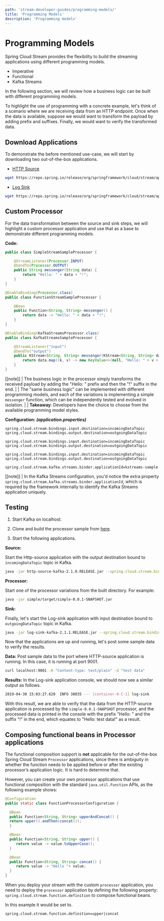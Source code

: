 ```yaml
---
path: 'stream-developer-guides/programming-models/'
title: 'Programming Models'
description: 'Programming models'
---
```


# Programming Models

Spring Cloud Stream provides the flexibility to build the streaming applications using different programming models.

- Imperative
- Functional
- Kafka Streams

In the following section, we will review how a business logic can be built with different programming models.

To highlight the use of programming with a concrete example, let's think of a scenario where we are receiving data from an HTTP endpoint. Once when the data is available, suppose we would want to transform the payload by adding prefix and suffixes. Finally, we would want to verify the transformed data.

## Download Applications

To demonstrate the before mentioned use-case, we will start by downloading two out-of-the-box applications.

- [HTTP Source](https://github.com/spring-cloud-stream-app-starters/http)

```bash
wget https://repo.spring.io/release/org/springframework/cloud/stream/app/http-source-kafka/2.1.0.RELEASE/http-source-kafka-2.1.0.RELEASE.jar
```

- [Log Sink](https://github.com/spring-cloud-stream-app-starters/log)

```bash
wget https://repo.spring.io/release/org/springframework/cloud/stream/app/log-sink-kafka/2.1.1.RELEASE/log-sink-kafka-2.1.1.RELEASE.jar
```

## Custom Processor

For the data transformation between the source and sink steps, we will highlight a custom processor application and use that as a base to demonstrate different programming models.

**Code:**

<!--TABS-->
<!--Imperative-->

```java
public class SimpleStreamSampleProcessor {

	@StreamListener(Processor.INPUT)
	@SendTo(Processor.OUTPUT)
	public String messenger(String data) {
		return "Hello: " + data + "!";
	}
}
```

<!--Functional-->

```java
@EnableBinding(Processor.class)
public class FunctionStreamSampleProcessor {

	@Bean
	public Function<String, String> messenger() {
		return data -> "Hello: " + data + "!";
	}
}
```

<!--Kafka Streams-->

```java
@EnableBinding(KafkaStreamsProcessor.class)
public class KafkaStreamsSampleProcessor {

	@StreamListener("input")
	@SendTo("output")
	public KStream<String, String> messenger(KStream<String, String> data) {
		return data.map((k, v) -> new KeyValue<>(null, "Hello: " + v + "!"));
	}
}
```

<!--END_TABS-->

[[note]]
| The business logic in the processor simply transforms the received payload by adding the "Hello: " prefix and then the "!" suffix in the end.
|
| The "same business logic" can be implemented with different programming models, and each of the variations is implementing a simple `messenger` function, which can be independently tested and evolved in isolation.
|
| **Takeaway**: Developers have the choice to choose from the available programming model styles.

**Configuration: _(application.properties)_**

<!--TABS-->
<!--Imperative-->

```properties
spring.cloud.stream.bindings.input.destination=incomingDataTopic
spring.cloud.stream.bindings.output.destination=outgoingDataTopic
```

<!--Functional-->

```properties
spring.cloud.stream.bindings.input.destination=incomingDataTopic
spring.cloud.stream.bindings.output.destination=outgoingDataTopic
```

<!--Kafka Streams-->

```properties
spring.cloud.stream.bindings.input.destination=incomingDataTopic
spring.cloud.stream.bindings.output.destination=outgoingDataTopic

spring.cloud.stream.kafka.streams.binder.applicationId=kstreams-sample
```

<!--END_TABS-->

[[note]]
| In the Kafka Streams configuration, you'd notice the extra property `spring.cloud.stream.kafka.streams.binder.applicationId`, which is required by the framework internally to identify the Kafka Streams application uniquely.

## Testing

1. Start Kafka on localhost.

2. Clone and build the processor sample from [here](https://github.com/sabbyanandan/stream-programming-models).

3. Start the following applications.

**Source:**

Start the Http-source application with the output destination bound to `incomingDataTopic` topic in Kafka.

```bash
java -jar http-source-kafka-2.1.0.RELEASE.jar --spring.cloud.stream.bindings.output.destination=incomingDataTopic --server.port=9001
```

**Processor:**

Start one of the processor variations from the built directory. For example:

```bash
java -jar simple/target/simple-0.0.1-SNAPSHOT.jar
```

**Sink:**

Finally, let's start the Log-sink application with input destination bound to `outgoingDataTopic` topic in Kafka.

```bash
java -jar log-sink-kafka-2.1.1.RELEASE.jar --spring.cloud.stream.bindings.input.destination=outgoingDataTopic --server.port=9003
```

Now that the applications are up and running, let's post some sample data to verify the results.

**Data:**
Post sample data to the port where HTTP-source application is running. In this case, it is running at port 9001.

```bash
curl localhost:9001 -H "Content-type: text/plain" -d "test data"
```

**Results:**
In the Log-sink application console, we should now see a similar output as follows.

```bash
2019-04-30 15:03:27.620  INFO 38035 --- [container-0-C-1] log-sink                                 : Hello: test data!
```

With this result, we are able to verify that the data from the HTTP-source application is processed by the `simple-0.0.1-SNAPSHOT` processor, and the processed data is printed in the console with the prefix "Hello: " and the suffix "!" in the end, which equates to "Hello: test data!" as a result.

## Composing functional beans in Processor applications

The functional composition support is **not** applicable for the out-of-the-box Spring Cloud Stream `Processor` applications, since there is ambiguity in whether the function needs to be applied before or after the existing processor’s application logic.
It is hard to determine that.

However, you can create your own processor applications that use functional composition with the standard `java.util.Function` APIs, as the following example shows:

```java
@Configuration
public static class FunctionProcessorConfiguration {

  @Bean
  public Function<String, String> upperAndConcat() {
  return upper().andThen(concat());
  }

  @Bean
  public Function<String, String> upper() {
     return value -> value.toUpperCase();
  }

  @Bean
  public Function<String, String> concat() {
     return value -> "Hello "+ value;
  }
}
```

When you deploy your stream with the custom `processor` application, you need to deploy the `processor` application by defining the following property: `spring.cloud.stream.function.definition` to compose functional beans.

In this example it would be set to.

```properties
spring.cloud.stream.function.definition=upper|concat
```
